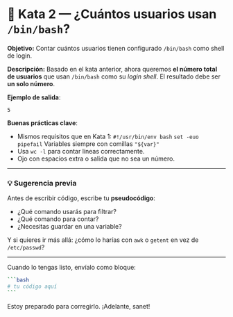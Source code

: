 # **🥋 Kata 2 — ¿Cuántos usuarios usan `/bin/bash`?**

**Objetivo:**
Contar cuántos usuarios tienen configurado `/bin/bash` como shell de login.

**Descripción:**
Basado en el kata anterior, ahora queremos **el número total de usuarios** que usan `/bin/bash` como su _login shell_. El resultado debe ser **un solo número**.

**Ejemplo de salida**:

```text
5
```

**Buenas prácticas clave**:

- Mismos requisitos que en Kata 1:
  `#!/usr/bin/env bash`
  `set -euo pipefail`
  Variables siempre con comillas `"${var}"`
- Usa `wc -l` para contar líneas correctamente.
- Ojo con espacios extra o salida que no sea un número.

---

### 💡 Sugerencia previa

Antes de escribir código, escribe tu **pseudocódigo**:

- ¿Qué comando usarás para filtrar?
- ¿Qué comando para contar?
- ¿Necesitas guardar en una variable?

Y si quieres ir más allá:
¿cómo lo harías con `awk` o `getent` en vez de `/etc/passwd`?

---

Cuando lo tengas listo, envíalo como bloque:

````bash
```bash
# tu código aquí
```
````

Estoy preparado para corregirlo. ¡Adelante, sanet!
